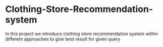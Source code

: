 # Clothing-Store-Recommendation-system
In this project we introduce clothing store recommendation system within different approaches to give best result for given query 
